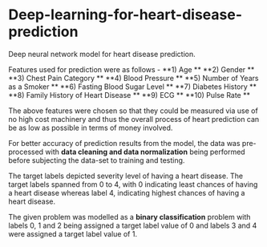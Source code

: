 # Deep-learning-for-heart-disease-prediction
Deep neural network model for heart disease prediction.

Features used for prediction were as follows - 
**1) Age **
**2) Gender **
**3) Chest Pain Category **
**4) Blood Pressure **
**5) Number of Years as a Smoker **
**6) Fasting Blood Sugar Level **
**7) Diabetes History **
**8) Family History of Heart Disease **
**9) ECG **
**10) Pulse Rate **

The above features were chosen so that they could be measured via use of no high cost machinery and thus the overall process of heart prediction can be as low as possible in terms of money involved.

For better accuracy of prediction results from the model, the data was pre-processed with **data cleaning and data normalization** being performed before subjecting the data-set to training and testing.

The target labels depicted severity level of having a heart disease. The target labels spanned from 0 to 4, with 0 indicating least chances of having a heart disease whereas label 4, indicating highest chances of having a heart disease.

The given problem was modelled as a **binary classification** problem with labels 0, 1 and 2 being assigned a target label value of 0 and labels 3 and 4 were assigned a target label value of 1. 
